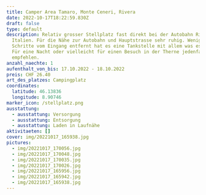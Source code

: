 ```yaml
---
title: Camper Area Tamaro, Monte Ceneri, Rivera
date: 2022-10-17T18:22:59.830Z
draft: false
type: default
description: Relativ grosser Stellplatz fast direkt bei der Autobahn Richtung
  Italien. Für die Nähe zur Autobahn und Hauptstrasse sehr ruhig. Wenige
  Schritte vom Eingang entfernt hat es eine Tankstelle mit allem was es braucht.
  Für eine Nacht oder vielleicht für einen Besuch in der Therne jedenfalls zu
  empfehlen.
anzahl_naechte: 1
aufenthalt_von_bis: 17.10.2022 - 18.10.2022
preis: CHF 26.40
art_des_platzes: Campingplatz
coordinates:
  latitude: 46.13836
  longitude: 8.90746
marker_icon: /stellplatz.png
ausstattung:
  - ausstattung: Versorgung
  - ausstattung: Entsorgung
  - ausstattung: Laden in Laufnähe
aktivitaeten: []
cover: img/20221017_165938.jpg
pictures:
  - img/20221017_170056.jpg
  - img/20221017_170048.jpg
  - img/20221017_170035.jpg
  - img/20221017_170026.jpg
  - img/20221017_165956.jpg
  - img/20221017_165942.jpg
  - img/20221017_165938.jpg
---
```


